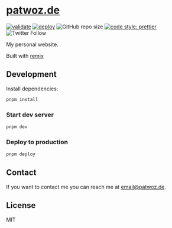 # [patwoz.de](https://patwoz.de)

[![validate](https://github.com/patlux/patwoz-de/actions/workflows/validate.yml/badge.svg?branch=main)](https://github.com/patlux/patwoz-de/actions/workflows/validate.yml) [![deploy](https://github.com/patlux/patwoz-de/actions/workflows/deploy.yml/badge.svg?branch=main)](https://github.com/patlux/patwoz-de/actions/workflows/deploy.yml) ![GitHub repo size](https://img.shields.io/github/repo-size/patlux/patwoz-de)
[![code style: prettier](https://img.shields.io/badge/code_style-prettier-ff69b4.svg?style=flat-square)](https://github.com/prettier/prettier)
![Twitter Follow](https://img.shields.io/twitter/follow/de_patwoz?style=social)

My personal website.

Built with [remix](https://remix.run)

## Development

Install dependencies:

```bash
pnpm install
```

### Start dev server

```bash
pnpm dev
```

### Deploy to production

```bash
pnpm deploy
```

## Contact

If you want to contact me you can reach me at <email@patwoz.de>.

## License

MIT
